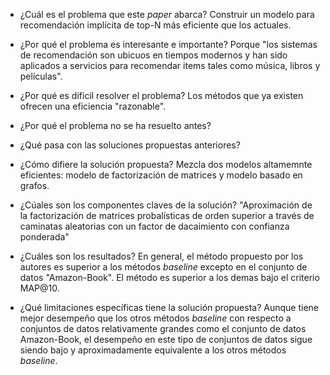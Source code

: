 * ¿Cuál es el problema que este _paper_ abarca?
Construir un modelo para recomendación implícita de top-N más eficiente que los actuales.

* ¿Por qué el problema es interesante e importante?
Porque "los sistemas de recomendación son ubicuos en tiempos modernos y han sido aplicados a servicios para recomendar items tales como música, libros y películas".

* ¿Por qué es dificil resolver el problema?
Los métodos que ya existen ofrecen una eficiencia "razonable".

* ¿Por qué el problema no se ha resuelto antes?


* ¿Qué pasa con las soluciones propuestas anteriores?

* ¿Cómo difiere la solución propuesta?
Mezcla dos modelos altamemnte eficientes: modelo de factorización de matrices y modelo basado en grafos.

* ¿Cúales son los componentes claves de la solución?
"Aproximación de la factorización de matrices probalísticas de orden superior a través de caminatas aleatorias con un factor de dacaimiento con confianza ponderada"

* ¿Cuáles son los resultados?
En general, el método propuesto por los autores es superior a los métodos _baseline_ excepto en el conjunto de datos "Amazon-Book". El método es superior a los demas bajo el criterio MAP@10.

* ¿Qué limitaciones específicas tiene la solución propuesta?
Aunque tiene mejor desempeño que los otros métodos _baseline_ con respecto a conjuntos de datos relativamente grandes como el conjunto de datos Amazon-Book, el desempeño en este tipo de conjuntos de datos sigue siendo bajo y aproximadamente equivalente a los otros métodos _baseline_. 
